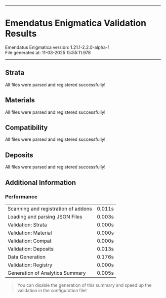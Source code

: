 <hr>

# Emendatus Enigmatica Validation Results
Emendatus Enigmatica version: 1.21.1-2.2.0-alpha-1<br>
File generated at: 11-03-2025 15:55:11.978<br>
<hr>

## Strata
All files were parsed and registered successfully!<br>
## Materials
All files were parsed and registered successfully!<br>
## Compatibility
All files were parsed and registered successfully!<br>
## Deposits
All files were parsed and registered successfully!<br>
## Additional Information
### Performance
<table><tr><td>Scanning and registration of addons</td><td>0.011s</td></tr><tr><td>Loading and parsing JSON Files</td><td>0.003s</td></tr><tr><td>Validation: Strata</td><td>0.000s</td></tr><tr><td>Validation: Material</td><td>0.000s</td></tr><tr><td>Validation: Compat</td><td>0.000s</td></tr><tr><td>Validation: Deposits</td><td>0.013s</td></tr><tr><td>Data Generation</td><td>0.176s</td></tr><tr><td>Validation: Registry</td><td>0.000s</td></tr><tr><td>Generation of Analytics Summary</td><td>0.005s</td></tr></table>


> You can disable the generation of this summary and speed up the validation in the configuration file!

